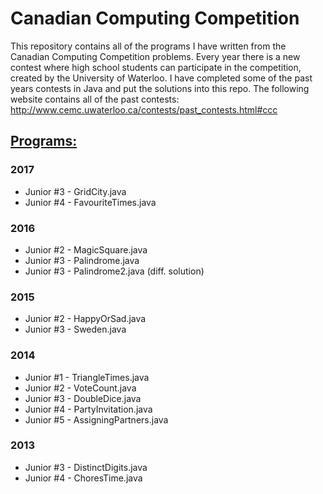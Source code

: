 # Canadian Computing Competition

This repository contains all of the programs I have written from the Canadian Computing Competition problems. Every year there is a new contest where high school students can participate in the competition, created by the University of Waterloo. I have completed some of the past years contests in Java and put the solutions into this repo. The following website contains all of the past contests: http://www.cemc.uwaterloo.ca/contests/past_contests.html#ccc

## [Programs:](/CCC/src/)

### 2017
* Junior #3 - GridCity.java
* Junior #4 - FavouriteTimes.java

### 2016
* Junior #2 - MagicSquare.java
* Junior #3 - Palindrome.java
* Junior #3 - Palindrome2.java (diff. solution)

### 2015
* Junior #2 - HappyOrSad.java
* Junior #3 - Sweden.java

### 2014
* Junior #1 - TriangleTimes.java
* Junior #2 - VoteCount.java
* Junior #3 - DoubleDice.java
* Junior #4 - PartyInvitation.java
* Junior #5 - AssigningPartners.java

### 2013
* Junior #3 - DistinctDigits.java
* Junior #4 - ChoresTime.java
